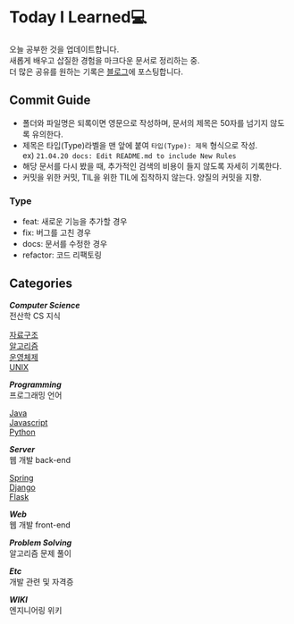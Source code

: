 # Today I Learned💻 
오늘 공부한 것을 업데이트합니다.  
새롭게 배우고 삽질한 경험을 마크다운 문서로 정리하는 중.   
더 많은 공유를 원하는 기록은 [블로그](https://journstory.tistory.com/)에 포스팅합니다.   

## Commit Guide  
- 폴더와 파일명은 되록이면 영문으로 작성하며, 문서의 제목은 50자를 넘기지 않도록 유의한다.    
- 제목은 타입(Type)라벨을 맨 앞에 붙여 `타입(Type): 제목` 형식으로 작성.  
ex) `21.04.20 docs: Edit README.md to include New Rules`  
- 해당 문서를 다시 봤을 때, 추가적인 검색의 비용이 들지 않도록 자세히 기록한다.  
- 커밋을 위한 커밋, TIL을 위한 TIL에 집착하지 않는다. 양질의 커밋을 지향.  
  
### Type  
- feat: 새로운 기능을 추가할 경우  
- fix: 버그를 고친 경우  
- docs: 문서를 수정한 경우  
- refactor: 코드 리팩토링
  
## Categories
**_Computer Science_**    
전산학 CS 지식   
    
[자료구조](Computer%20Science/Data%20Structure)  
[알고리즘](Computer%20Science/Alogorithm)  
[운영체제](Computer%20Science/Operating%20System)  
[UNIX](Computer%20Science/UNIX)  
  
**_Programming_**   
프로그래밍 언어 
    
[Java](Programming/JAVA)  
[Javascript](Programming/JavaScript)  
[Python](Programming/Python)  
  
**_Server_**    
웹 개발 back-end  
    
[Spring](Server/Spring)  
[Django](Server/Django)  
[Flask](Server/Flask)  
  
**_Web_**    
웹 개발 front-end  
    
**_Problem Solving_**    
알고리즘 문제 풀이  
    
**_Etc_**    
개발 관련 및 자격증  
     
**_WIKI_**    
엔지니어링 위키   